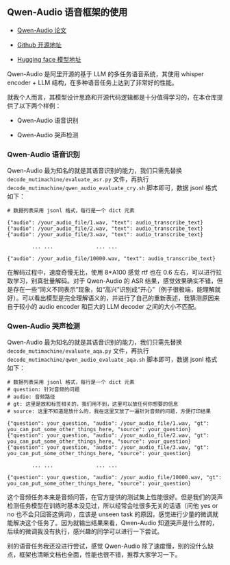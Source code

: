 ##  Qwen-Audio 语音框架的使用

* [Qwen-Audio 论文](https://arxiv.org/abs/2311.07919)

* [Github 开源地址](https://github.com/QwenLM/Qwen-Audio)

* [Hugging face 模型地址](https://huggingface.co/Qwen/Qwen-Audio)

Qwen-Audio 是阿里开源的基于 LLM 的多任务语音系统，其使用 whisper encoder + LLM 结构，在多种语音任务上达到了非常好的性能。

就我个人而言，其模型设计思路和开源代码逻辑都是十分值得学习的，在本仓库提供了以下两个样例：

* Qwen-Audio 语音识别

* Qwen-Audio 哭声检测

###  Qwen-Audio 语音识别

Qwen-Audio 最为知名的就是其语音识别的能力，我们只需先替换 ```decode_mutimachine/evaluate_asr.py``` 文件，再执行 ```decode_mutimachine/qwen_audio_evaluate_cry.sh``` 脚本即可，数据 jsonl 格式如下：

```
# 数据列表采用 jsonl 格式，每行是一个 dict 元素

{"audio": /your_audio_file/1.wav, "text": audio_transcribe_text}
{"audio": /your_audio_file/2.wav, "text": audio_transcribe_text}
{"audio": /your_audio_file/3.wav, "text": audio_transcribe_text}

        ... ...              ... ...

{"audio": /your_audio_file/10000.wav, "text": audio_transcribe_text}
```

在解码过程中，速度奇慢无比，使用 8*A100 感觉 rtf 也在 0.6 左右，可以进行拉取学习，别真批量解码。对于 Qwen-Audio 的 ASR 结果，感觉效果确实不错，但是存在一些“同义不同表示”现象，如“高兴”识别成“开心”（例子很极端，能理解就好）。可以看出模型是完全理解语义的，并进行了自己的重新表述，我猜测原因来自于较小的 audio encoder 和巨大的 LLM decoder 之间的大小不匹配。

###  Qwen-Audio 哭声检测

Qwen-Audio 最为知名的就是其语音识别的能力，我们只需先替换 ```decode_mutimachine/evaluate_aqa.py``` 文件，再执行 ```decode_mutimachine/qwen_audio_evaluate_aqa.sh``` 脚本即可，数据 jsonl 格式如下：

```
# 数据列表采用 jsonl 格式，每行是一个 dict 元素
# question: 针对音频的问题
# audio: 音频路径
# gt: 这里是放和标签相关的，我们用不到，这里可以放任何你想要的信息
# source: 这里不知道是放什么的，我在这里又放了一遍针对音频的问题，方便打印结果

{"question": your_question, "audio": /your_audio_file/1.wav, "gt": you_can_put_some_other_things_here, "source": your_question}
{"question": your_question, "audio": /your_audio_file/2.wav, "gt": you_can_put_some_other_things_here, "source": your_question}
{"question": your_question, "audio": /your_audio_file/3.wav, "gt": you_can_put_some_other_things_here, "source": your_question}

        ... ...              ... ...

{"question": your_question, "audio": /your_audio_file/10000.wav, "gt": you_can_put_some_other_things_here, "source": your_question}
```

这个音频任务本来是音频问答，在官方提供的测试集上性能很好。但是我们的哭声检测任务模型在训练时基本没见过，所以经常会吐很多无关的话语（问他 yes or no 也不会只回答这俩词），应该是 unseen task 的原因，感觉进行少量的微调就能解决这个任务了。因为就输出结果来看，Qwen-Audio 知道哭声是什么样的，后续的微调我没有执行，感兴趣的同学可以进行一下尝试。

别的语音任务我还没进行尝试，感觉 Qwen-Audio 除了速度慢，别的没什么缺点，框架也清晰文档也全面，性能也很不错，推荐大家学习一下。